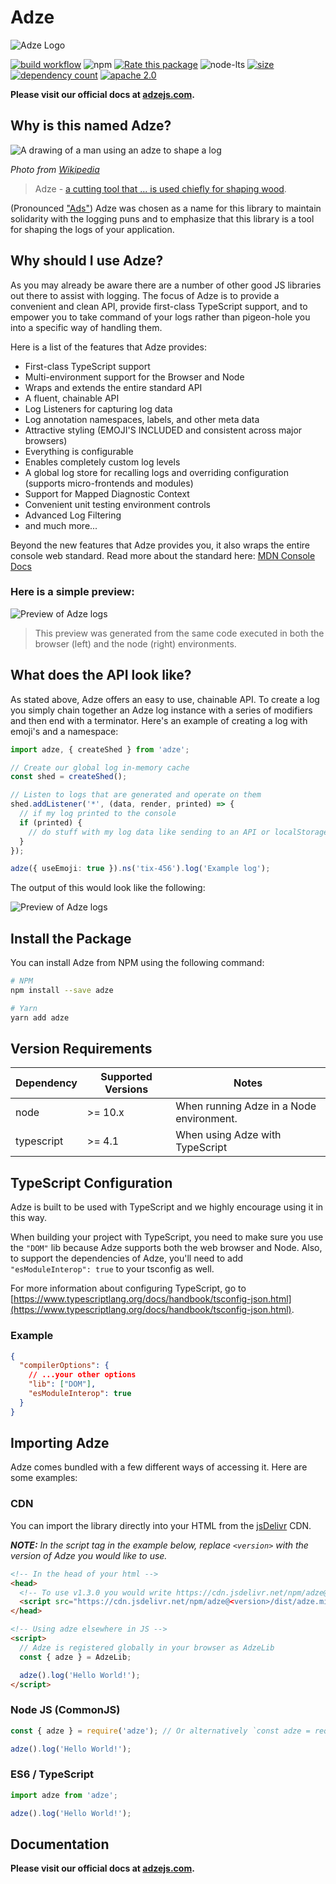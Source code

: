 # Adze

![Adze Logo](docs/assets/logo_small.png)

[![build workflow](https://github.com/AJStacy/adze/actions/workflows/build.yml/badge.svg)](https://github.com/AJStacy/adze/actions/workflows/build.yml)
![npm](https://img.shields.io/npm/v/adze) [![Rate this package](https://badges.openbase.com/js/rating/adze.svg?token=2JRA+eWqLSPTPaqboGXMHy1EnX0DY98eE9VidXDvPLg=)](https://openbase.com/js/adze?utm_source=embedded&amp;utm_medium=badge&amp;utm_campaign=rate-badge) ![node-lts](https://img.shields.io/node/v-lts/adze) [![size](https://badgen.net/bundlephobia/minzip/adze)](https://bundlephobia.com/result?p=adze) [![dependency count](https://badgen.net/bundlephobia/dependency-count/adze)](https://bundlephobia.com/result?p=adze) [![apache 2.0](https://badgen.net/npm/license/adze)](/LICENSE.md)

**Please visit our official docs at [adzejs.com](http://www.adzejs.com/).**

## Why is this named Adze?

![A drawing of a man using an adze to shape a log](./docs/guide/assets/adze.png)

_Photo from [Wikipedia](https://en.wikipedia.org/wiki/Adze)_

> Adze - [a cutting tool that ... is used chiefly for shaping wood](https://www.merriam-webster.com/dictionary/adze).

(Pronounced ["Ads"](https://dictionary.cambridge.org/us/pronunciation/english/adze)) Adze was chosen as a name for this library to maintain solidarity with the logging puns and to emphasize that this library is a tool for shaping the logs of your application.

## Why should I use Adze?

As you may already be aware there are a number of other good JS libraries out there to assist with logging. The focus of Adze is to provide a convenient and clean API, provide first-class TypeScript support, and to empower you to take command of your logs rather than pigeon-hole you into a specific way of handling them.

Here is a list of the features that Adze provides:

- First-class TypeScript support
- Multi-environment support for the Browser and Node
- Wraps and extends the entire standard API
- A fluent, chainable API
- Log Listeners for capturing log data
- Log annotation namespaces, labels, and other meta data
- Attractive styling (EMOJI'S INCLUDED and consistent across major browsers)
- Everything is configurable
- Enables completely custom log levels
- A global log store for recalling logs and overriding configuration (supports micro-frontends and modules)
- Support for Mapped Diagnostic Context
- Convenient unit testing environment controls
- Advanced Log Filtering
- and much more...

Beyond the new features that Adze provides you, it also wraps the entire console web standard.
Read more about the standard here: [MDN Console Docs](https://developer.mozilla.org/en-US/docs/Web/API/console)

### Here is a simple preview:

![Preview of Adze logs](./docs/guide/assets/demo.png)

> This preview was generated from the same code executed in both the browser (left) and the node (right) environments.

## What does the API look like?

As stated above, Adze offers an easy to use, chainable API. To create a log you simply chain together an Adze log instance with a series of modifiers and then end with a terminator. Here's an example of creating a log with emoji's and a namespace:

```typescript
import adze, { createShed } from 'adze';

// Create our global log in-memory cache
const shed = createShed();

// Listen to logs that are generated and operate on them
shed.addListener('*', (data, render, printed) => {
  // if my log printed to the console
  if (printed) {
    // do stuff with my log data like sending to an API or localStorage
  }
});

adze({ useEmoji: true }).ns('tix-456').log('Example log');
```

The output of this would look like the following:

![Preview of Adze logs](./docs/guide/examples/api_example_output.png)

## Install the Package

You can install Adze from NPM using the following command:

```bash
# NPM
npm install --save adze

# Yarn
yarn add adze
```

## Version Requirements

| Dependency | Supported Versions | Notes                                    |
| ---------- | ------------------ | ---------------------------------------- |
| node       | >= 10.x            | When running Adze in a Node environment. |
| typescript | >= 4.1             | When using Adze with TypeScript          |

## TypeScript Configuration

Adze is built to be used with TypeScript and we highly encourage using it in this way.

When building your project with TypeScript, you need to make sure you use the `"DOM"` lib because Adze supports both the web browser and Node. Also, to support the dependencies of Adze, you'll need to add `"esModuleInterop": true` to your tsconfig as well.

For more information about configuring TypeScript, go to [https://www.typescriptlang.org/docs/handbook/tsconfig-json.html](https://www.typescriptlang.org/docs/handbook/tsconfig-json.html).

### Example

```json
{
  "compilerOptions": {
    // ...your other options
    "lib": ["DOM"],
    "esModuleInterop": true
  }
}
```

## Importing Adze

Adze comes bundled with a few different ways of accessing it. Here are some examples:

### CDN

You can import the library directly into your HTML from the [jsDelivr](https://www.jsdelivr.com/package/npm/adze) CDN.

_**NOTE:** In the script tag in the example below, replace `<version>` with the version of Adze you would like to use._

```html
<!-- In the head of your html -->
<head>
  <!-- To use v1.3.0 you would write https://cdn.jsdelivr.net/npm/adze@1.3.0/dist/adze.min.js -->
  <script src="https://cdn.jsdelivr.net/npm/adze@<version>/dist/adze.min.js"></script>
</head>

<!-- Using adze elsewhere in JS -->
<script>
  // Adze is registered globally in your browser as AdzeLib
  const { adze } = AdzeLib;

  adze().log('Hello World!');
</script>
```

### Node JS (CommonJS)

```javascript
const { adze } = require('adze'); // Or alternatively `const adze = require('adze').adze;`

adze().log('Hello World!');
```

### ES6 / TypeScript

```typescript
import adze from 'adze';

adze().log('Hello World!');
```

## Documentation

**Please visit our official docs at [adzejs.com](http://www.adzejs.com/).**

